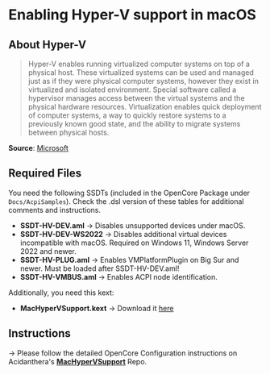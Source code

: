 # Enabling Hyper-V support in macOS

## About Hyper-V

> Hyper-V enables running virtualized computer systems on top of a physical host. These virtualized systems can be used and managed just as if they were physical computer systems, however they exist in virtualized and isolated environment. Special software called a hypervisor manages access between the virtual systems and the physical hardware resources. Virtualization enables quick deployment of computer systems, a way to quickly restore systems to a previously known good state, and the ability to migrate systems between physical hosts.
> 
**Source**: [Microsoft](https://docs.microsoft.com/en-us/virtualization/hyper-v-on-windows/)

## Required Files

You need the following SSDTs (included in the OpenCore Package under `Docs/AcpiSamples`). Check the .dsl version of these tables for additional comments and instructions.

- **SSDT-HV-DEV.aml** &rarr; Disables unsupported devices under macOS.
- **SSDT-HV-DEV-WS2022** &rarr; Disables additional virtual devices incompatible with macOS. Required on Windows 11, Windows Server 2022 and newer.
- **SSDT-HV-PLUG.aml** &rarr; Enables VMPlatformPlugin on Big Sur and newer. Must be loaded after SSDT-HV-DEV.aml!
- **SSDT-HV-VMBUS.aml** &rarr; Enables ACPI node identification.

Additionally, you need this kext:

- **MacHyperVSupport.kext** &rarr; Download it [here](https://github.com/acidanthera/MacHyperVSupport/releases)

## Instructions
&rarr; Please follow the detailed OpenCore Configuration instructions on Acidanthera's [**MacHyperVSupport**](https://github.com/acidanthera/MacHyperVSupport) Repo.

